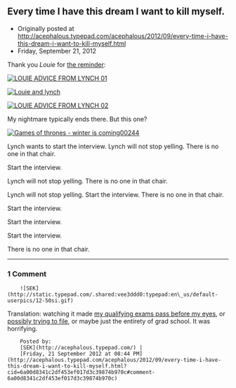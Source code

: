 ## Every time I have this dream I want to kill myself.

 * Originally posted at http://acephalous.typepad.com/acephalous/2012/09/every-time-i-have-this-dream-i-want-to-kill-myself.html
 * Friday, September 21, 2012



Thank you _Louie_ for [the reminder](http://www.lawyersgunsmoneyblog.com/2012/09/a-brief-television-note):

[![LOUIE ADVICE FROM LYNCH 01](http://acephalous.typepad.com/.a/6a00d8341c2df453ef017ee3af1519970d-500wi "LOUIE ADVICE FROM LYNCH 01")](http://acephalous.typepad.com/.a/6a00d8341c2df453ef017ee3af1519970d-popup)

[![Louie and lynch](http://acephalous.typepad.com/.a/6a00d8341c2df453ef017c320b336d970b-500wi "Louie and lynch")](http://acephalous.typepad.com/.a/6a00d8341c2df453ef017c320b336d970b-popup)

[![LOUIE ADVICE FROM LYNCH 02](http://acephalous.typepad.com/.a/6a00d8341c2df453ef017c320b33e3970b-500wi "LOUIE ADVICE FROM LYNCH 02")](http://acephalous.typepad.com/.a/6a00d8341c2df453ef017c320b33e3970b-popup)

My nightmare typically ends there. But this one?

[![Games of thrones - winter is coming00244](http://acephalous.typepad.com/.a/6a00d8341c2df453ef017c320b359d970b-500wi "Games of thrones - winter is coming00244")](http://acephalous.typepad.com/.a/6a00d8341c2df453ef017c320b359d970b-popup)

Lynch wants to start the interview. Lynch will not stop yelling. There is no one in that chair.

Start the interview.

Lynch will not stop yelling. There is no one in that chair.

Lynch will not stop yelling. Start the interview. There is no one in that chair.

Start the interview.

Start the interview.

Start the interview.

There is no one in that chair.

		

* * *

### 1 Comment 

		

                
[]()

	

		![SEK](http://static.typepad.com/.shared:vee3ddd0:typepad:en\_us/default-userpics/12-50si.gif)
	

	

		

Translation: watching it made [my qualifying exams pass before my eyes](http://acephalous.typepad.com/acephalous/2007/10/what-are-qualif.html), or [possibly trying to file](http://acephalous.typepad.com/acephalous/2008/09/i-tried-to-file.html), or maybe just the entirety of grad school. It was horrifying.

	

		Posted by:
		[SEK](http://acephalous.typepad.com/) |
		[Friday, 21 September 2012 at 08:44 PM](http://acephalous.typepad.com/acephalous/2012/09/every-time-i-have-this-dream-i-want-to-kill-myself.html?cid=6a00d8341c2df453ef017d3c39874b970c#comment-6a00d8341c2df453ef017d3c39874b970c)

		

        